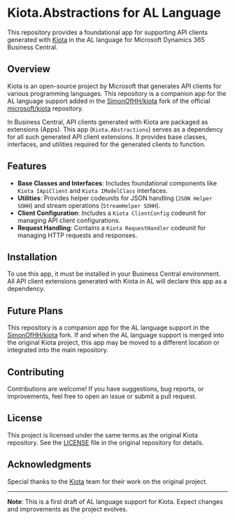 # Kiota.Abstractions for AL Language

This repository provides a foundational app for supporting API clients generated with [Kiota](https://github.com/microsoft/kiota) in the AL language for Microsoft Dynamics 365 Business Central. 

## Overview

Kiota is an open-source project by Microsoft that generates API clients for various programming languages. This repository is a companion app for the AL language support added in the [SimonOfHH/kiota](https://github.com/SimonOfHH/kiota) fork of the official [microsoft/kiota](https://github.com/microsoft/kiota) repository.

In Business Central, API clients generated with Kiota are packaged as extensions (Apps). This app (`Kiota.Abstractions`) serves as a dependency for all such generated API client extensions. It provides base classes, interfaces, and utilities required for the generated clients to function.

## Features

- **Base Classes and Interfaces**: Includes foundational components like `Kiota IApiClient` and `Kiota IModelClass` interfaces.
- **Utilities**: Provides helper codeunits for JSON handling (`JSON Helper SOHH`) and stream operations (`StreamHelper SOHH`).
- **Client Configuration**: Includes a `Kiota ClientConfig` codeunit for managing API client configurations.
- **Request Handling**: Contains a `Kiota RequestHandler` codeunit for managing HTTP requests and responses.

## Installation

To use this app, it must be installed in your Business Central environment. All API client extensions generated with Kiota in AL will declare this app as a dependency.

## Future Plans

This repository is a companion app for the AL language support in the [SimonOfHH/kiota](https://github.com/SimonOfHH/kiota) fork. If and when the AL language support is merged into the original Kiota project, this app may be moved to a different location or integrated into the main repository.

## Contributing

Contributions are welcome! If you have suggestions, bug reports, or improvements, feel free to open an issue or submit a pull request.

## License

This project is licensed under the same terms as the original Kiota repository. See the [LICENSE](https://github.com/microsoft/kiota/blob/main/LICENSE) file in the original repository for details.

## Acknowledgments

Special thanks to the [Kiota](https://github.com/microsoft/kiota) team for their work on the original project.

---
**Note**: This is a first draft of AL language support for Kiota. Expect changes and improvements as the project evolves.